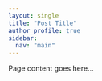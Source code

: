 ```yaml
---
layout: single
title: "Post Title"
author_profile: true
sidebar:
  nav: "main"
---
```

Page content goes here...
